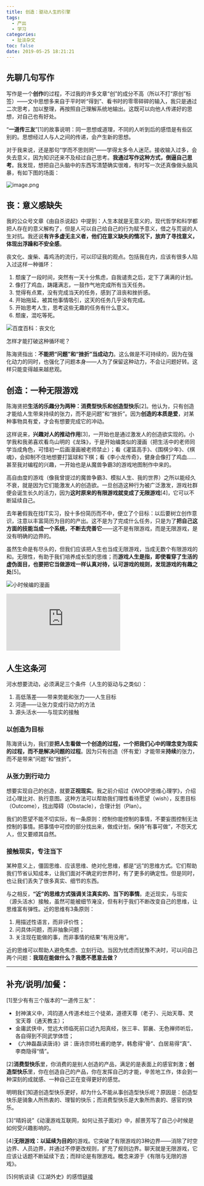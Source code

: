 ```yaml
---
title: 创造：驱动人生的引擎
tags:
  - 产出
  - 学习
categories:
  - 扯淡杂文
toc: false
date: 2019-05-25 18:21:21
---
```


## 先聊几句写作

写作是一个**创作**的过程，不过我的许多文章“创”的成分不高（所以不打“原创”标签）——文中思想多来自于平时听“得到”、看书时的零零碎碎的输入，我只是通过二次思考，加以整理，再按照自己理解系统地输出。这既可以向他人传递好的思想，对自己也有好处。

“**一道传三友**”[1]的故事说明：同一思想或道理，不同的人听到后的感悟是有些区别的。思想经过人与人之间的传递，会产生新的思想。

对于我来说，还是那句“学而不思则罔”——学得太多令人迷茫。接收输入过多，会失去意义，因为知识还来不及经过自己思考。**我通过写作这种方式，倒逼自己思考**。我发现，想把自己头脑中的东西写清楚确实很难，有时写一次还真像做头脑风暴，有如下图的场面：

<!--more-->

![image.png](http://prlll6e5r.bkt.clouddn.com/llAQLhmnyzg5zWVTq2hLj_Izlto8)

## 丧：意义感缺失

我的公众号文章《由自杀说起》中提到：人生本就是无意义的，现代哲学和科学都把人存在的意义解构了，但是人可以自己给自己的行为赋予意义，借之与荒诞的人生对抗。我还说**有许多虚无主义者，他们在意义缺失的情况下，放弃了寻找意义，体现出浮躁和不安全感**。

丧文化、废柴、毒鸡汤的流行，可以印证我的观点。包括我在内，应该有很多人陷入过这样一种循环：

1. 颓废了一段时间，突然有一天十分焦虑，自我谴责之后，定下了满满的计划。
2. 像打了鸡血，踌躇满志，一鼓作气地完成所有当天任务。
3. 觉得有点累，没有完成当天的任务，感到了沮丧和挫折感。
4. 开始拖延，被其他事情吸引，这天的任务几乎没有完成。
5. 开始思考人生，思考这些无趣的任务有什么意义。
6. 颓废，混吃等死。

![百度百科：丧文化](http://prlll6e5r.bkt.clouddn.com/Fut0pOSU8Rmn98azA9oFXrYEssiI)

怎样才能打破这种循环呢？

陈海贤指出：**不能把“问题”和“挫折”当成动力**。这么做是不可持续的，因为在强化动力的同时，也强化了问题本身——人为了保留这种动力，不会让问题好转。这样只能变得越来越悲观。

## 创造：一种无限游戏

陈海贤把**生活的乐趣分为两种：消费型快乐和创造型快乐**[2]。他认为，只有创造才能给人生带来持续的张力，而不是问题”和“挫折”。因为**创造的本质是爱**，对某种事物具有爱，才会有想要完成它的冲动。

这样说来，**兴趣对人的推动作用**[3]，一开始也是通过激发人的创造欲实现的。小学我和我弟喜欢看鸟山明的《龙珠》，于是开始编类似的漫画（把生活中的老师同学当成角色，可惜初一后画漫画被老师禁止）；看《灌篮高手》、《围棋少年》、《棋魂》，会抑制不住地想要打篮球和下棋；看《李小龙传奇》，健身会像打了鸡血……甚至我对编程的兴趣，一开始也是从魔兽争霸3的游戏地图制作中来的。

高自由度的游戏（像我曾提过的魔兽争霸3、模拟人生、我的世界）之所以能经久不衰，就是因为它们能激发人的创造欲。一旦创造这种行为被广泛激发，游戏社群便会诞生长久的活力，因为**这时原来的有限游戏就变成了无限游戏**[4]，它可以不断延续自己。

去年暑假我在找IT实习，投十多份简历而不中，便立了个目标：以后要树立创作意识，注意以丰富简历为目的的产出。这不是为了完成什么任务，只是为了**把自己这方面的技能当成一个系统，不断去完善它**——这不是有限游戏，而是无限游戏，是没有明确的边界的。

虽然生命是有尽头的，但我们应该把人生也当成无限游戏，当成无数个有限游戏的和。无限性，有助于我们培养成长型的思维；而**游戏人生是指，即使看穿了生活的虚伪面目，也要把它当做游戏一样认真对待，认可游戏的规则，发现游戏的有趣之处**[5]。

![小时候编的漫画](http://prlll6e5r.bkt.clouddn.com/FlVioIrfMT7jvUxxWqPSvMtSY5af)

![玩家创作的故宫](http://i1.go2yd.com/image.php?url=0M2uxTaDBI)

## 人生这条河

河水想要流动，必须满足三个条件（人生的驱动与之类似）：

1. 高低落差——带来势能和张力——人生目标
2. 河道——让张力变成行动力的方法
3. 源头活水——与现实的接触

### 以创造为目标

陈海贤认为，我们要**把人生看做一个创造的过程，一个把我们心中的理念变为现实的过程，而不是解决问题的过程**。因为只有创造（怀有爱）才能带来**持续**的张力，而不是带来“问题”和“挫折”。

### 从张力到行动力

想要实现自己的创造，就要**正视现实**。我之前介绍过《WOOP思维心理学》，介绍过心理比对、执行意图。这种方法可以帮助我们理性看待愿望（wish），反思目标（Outcome），找出障碍（Obstacle），合理计划（Plan）。

我们的愿望不能不切实际，有一条原则：控制你能控制的事情，不要妄图控制无法控制的事情。把事情中可控的部分找出来，做成计划，保持“有事可做”，不怨天尤人，但又要顺其自然。

### 接触现实，专注当下

某种意义上，僵固思维、应该思维、绝对化思维，都是“远”的思维方式。它们帮助我们节省认知成本，让我们面对不确定的世界时，有了更多的确定性。但是同时，也让我们丢失了很多真实、细节的东西。

与之相反，**“近”的思维方式强调关注真实的、当下的事情**。走近现实，与现实（源头活水）接触，虽然可能被细节淹没，但有利于我们不断改变自己的思维，让思维富有弹性。近的思维有3条原则：

1. 用描述性语言，而非评价性；
2. 问具体问题，而非抽象问题；
3. 关注现在能做的事，而非事情的结果“有用没用”。

近的思维可以帮助人避免焦虑、立刻行动。当因为忧虑而犹豫不决时，可以问自己两个问题：**我现在能做什么？我愿不愿意去做？**

----

## 补充/说明/加餐：

[1]至少有有三个版本的“一道传三友”：

- 封神演义中，鸿钧道人传道术给三个徒弟，道德天尊（老子）、元始天尊、灵宝天尊（通天教主）；
- 金庸武侠中，觉远大师临死前口述九阳真经，张三丰、郭襄、无色禅师听后，各自得到不同武学体悟；
- 《六神磊磊读唐诗》讲：唐诗宗师杜甫的绝学，韩愈得“骨”、白居易得“真”、李商隐得“情”。

[2]**消费型快乐**里，你消费的是别人创造的产品，满足的是表面上的感官刺激；**创造型快乐**里，你在创造自己的产品，你在发挥自己的才能，辛苦地工作，体会到一种深刻的成就感、一种自己正在变得更好的感觉。

明明我们知道创造型快乐更好，却为什么不能从事创造型快乐呢？原因是：创造型快乐是骑象人所热衷的、理智的快乐；而消费型快乐是大象所热衷的、感官的快乐。

[3]“晴妈说”《动漫游戏互联网，如何让孩子面对》中，郝景芳写了自己小时候是如何受兴趣影响的。

[4]**无限游戏：以延续为目的**的游戏。它突破了有限游戏的3种边界——消除了时空边界、人员边界，并通过不停更改规则，扩充了规则边界。聊天就是无限游戏，它应该让话题不断延续下去；而辩论是有限游戏。概念来源于《有限与无限的游戏》。

[5]何帆谈读《江湖外史》的感悟[链接](https://wushuangabao.github.io/2019/05/25/%E8%B7%9F%E7%9D%80%E4%BD%95%E5%B8%86%E8%AF%BB%E7%8E%8B%E6%80%9C%E8%8A%B1%E3%80%8A%E6%B1%9F%E6%B9%96%E5%A4%96%E5%8F%B2%E3%80%8B%E4%B9%8B%E7%AC%94%E8%AE%B0/)